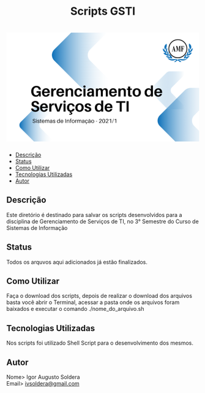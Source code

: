 <h1 align="center">Scripts GSTI</h1>
<h1 align="center">
  <img alt="Logo do repositório incluindo o nome da disciplina, logo da AMF e o semestre 2021/1 " src="capaGit.png" width="650px">
</h1>


* [Descrição](#Descrição)
* [Status](#Status)
* [Como Utilizar](#ComoUtilizar)
* [Tecnologias Utilizadas](#TecnologiasUtilizadas)
* [Autor](#Autor)

## Descrição
Este diretório é destinado para salvar os scripts desenvolvidos para a disciplina de Gerenciamento de Serviços de TI, no 3° Semestre do Curso de Sistemas de Informação 

## Status
Todos os arquvos aqui adicionados já estão finalizados. 

## Como Utilizar
Faça o download dos scripts, depois de realizar o download dos arquivos basta você abrir o Terminal, acessar a pasta onde os arquivos foram baixados e executar o comando ./nome_do_arquivo.sh

## Tecnologias Utilizadas
Nos scripts foi utilizado Shell Script para o desenvolvimento dos mesmos.

## Autor
Nome> Igor Augusto Soldera<br>
Email> ivsoldera@gmail.com
